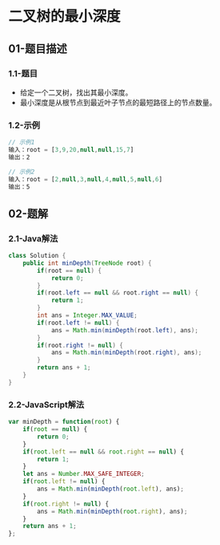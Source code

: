 # 二叉树的最小深度

## 01-题目描述

### 1.1-题目

- 给定一个二叉树，找出其最小深度。
- 最小深度是从根节点到最近叶子节点的最短路径上的节点数量。

### 1.2-示例

```js
// 示例1
输入：root = [3,9,20,null,null,15,7]
输出：2

// 示例2
输入：root = [2,null,3,null,4,null,5,null,6]
输出：5
```

## 02-题解

### 2.1-Java解法

```java
class Solution {
    public int minDepth(TreeNode root) {
        if(root == null) {
            return 0;
        }
        if(root.left == null && root.right == null) {
            return 1;
        }
        int ans = Integer.MAX_VALUE;
        if(root.left != null) {
            ans = Math.min(minDepth(root.left), ans);
        }
        if(root.right != null) {
            ans = Math.min(minDepth(root.right), ans);
        }
        return ans + 1;
    }
}
```

### 2.2-JavaScript解法

```js
var minDepth = function(root) {
    if(root == null) {
        return 0;
    }
    if(root.left == null && root.right == null) {
        return 1;
    }
    let ans = Number.MAX_SAFE_INTEGER;
    if(root.left != null) {
        ans = Math.min(minDepth(root.left), ans);
    }
    if(root.right != null) {
        ans = Math.min(minDepth(root.right), ans);
    }
    return ans + 1;
};
```